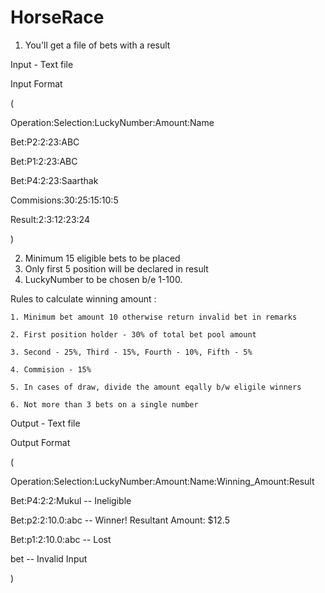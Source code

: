 # HorseRace
1. You'll get a file of bets with a result 

Input - Text file

Input Format 

(

Operation:Selection:LuckyNumber:Amount:Name

Bet:P2:2:23:ABC

Bet:P1:2:23:ABC

Bet:P4:2:23:Saarthak

Commisions:30:25:15:10:5

Result:2:3:12:23:24

)

2. Minimum 15 eligible bets to be placed
3. Only first 5 position will be declared in result
4. LuckyNumber to be chosen b/e 1-100.

Rules to calculate winning amount :
	
	1. Minimum bet amount 10 otherwise return invalid bet in remarks
	
	2. First position holder - 30% of total bet pool amount
	
	3. Second - 25%, Third - 15%, Fourth - 10%, Fifth - 5%
	
	4. Commision - 15%
	
	5. In cases of draw, divide the amount eqally b/w eligile winners
	
	6. Not more than 3 bets on a single number
	

Output - Text file

Output Format

(

Operation:Selection:LuckyNumber:Amount:Name:Winning_Amount:Result

Bet:P4:2:2:Mukul -- Ineligible

Bet:p2:2:10.0:abc -- Winner! Resultant Amount: $12.5

Bet:p1:2:10.0:abc -- Lost

bet  -- Invalid Input

)
